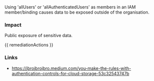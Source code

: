 
Using 'allUsers' or 'allAuthenticatedUsers' as members in an IAM member/binding causes data to be exposed outside of the organisation.

### Impact
Public exposure of sensitive data.

<!-- DO NOT CHANGE -->
{{ remediationActions }}

### Links
- https://jbrojbrojbro.medium.com/you-make-the-rules-with-authentication-controls-for-cloud-storage-53c32543747b
        